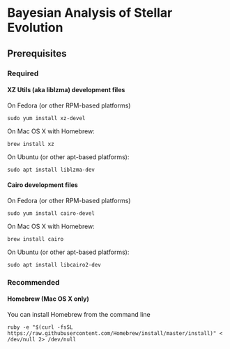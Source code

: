 # Bayesian Analysis of Stellar Evolution

## Prerequisites
### Required

#### XZ Utils (aka liblzma) development files

On Fedora (or other RPM-based platforms)

```
sudo yum install xz-devel
```

On Mac OS X with Homebrew:

```
brew install xz
```

On Ubuntu (or other apt-based platforms):

```
sudo apt install liblzma-dev
```

#### Cairo development files

On Fedora (or other RPM-based platforms)

```
sudo yum install cairo-devel
```

On Mac OS X with Homebrew:

```
brew install cairo
```

On Ubuntu (or other apt-based platforms):

```
sudo apt install libcairo2-dev
```

### Recommended

#### Homebrew (Mac OS X only)

You can install Homebrew from the command line 

```
ruby -e "$(curl -fsSL https://raw.githubusercontent.com/Homebrew/install/master/install)" < /dev/null 2> /dev/null
```
